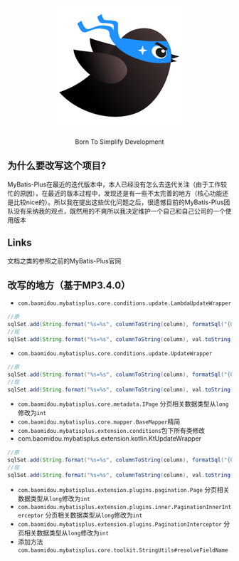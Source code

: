 <p align="center">
  <a href="https://github.com/baomidou/mybatis-plus">
   <img alt="Mybatis-Plus-Logo" src="https://raw.githubusercontent.com/baomidou/logo/master/mybatis-plus-logo-new-mini.png">
  </a>
</p>

<p align="center">
  Born To Simplify Development
</p>

## 为什么要改写这个项目?

MyBatis-Plus在最近的迭代版本中，本人已经没有怎么去迭代关注（由于工作较忙的原因），在最近的版本过程中，发现还是有一些不太完善的地方（核心功能还是比较nice的）。所以我在提出这些优化问题之后，很遗憾目前的MyBatis-Plus团队没有采纳我的观点，既然用的不爽所以我决定维护一个自己和自己公司的一个使用版本

## Links

文档之类的参照之前的MyBatis-Plus官网

## 改写的地方（基于MP3.4.0）

- `com.baomidou.mybatisplus.core.conditions.update.LambdaUpdateWrapper`

```java
//原
sqlSet.add(String.format("%s=%s", columnToString(column), formatSql("{0}", val)));
//现
sqlSet.add(String.format("%s=%s", columnToString(column), val.toString()));
```

- `com.baomidou.mybatisplus.core.conditions.update.UpdateWrapper`
```java
//原
sqlSet.add(String.format("%s=%s", columnToString(column), formatSql("{0}", val)));
//现
sqlSet.add(String.format("%s=%s", columnToString(column), val.toString()));
```
- `com.baomidou.mybatisplus.core.metadata.IPage` 分页相关数据类型从`long`修改为`int`
- `com.baomidou.mybatisplus.core.mapper.BaseMapper`精简
- `com.baomidou.mybatisplus.extension.conditions`包下所有类修改
- com.baomidou.mybatisplus.extension.kotlin.KtUpdateWrapper
```java
//原
sqlSet.add(String.format("%s=%s", columnToString(column), formatSql("{0}", val)));
//现
sqlSet.add(String.format("%s=%s", columnToString(column), val.toString()));
```
- `com.baomidou.mybatisplus.extension.plugins.pagination.Page` 分页相关数据类型从`long`修改为`int`
- `com.baomidou.mybatisplus.extension.plugins.inner.PaginationInnerInterceptor` 分页相关数据类型从`long`修改为`int`
- `com.baomidou.mybatisplus.extension.plugins.PaginationInterceptor` 分页相关数据类型从`long`修改为`int`
- 添加方法`com.baomidou.mybatisplus.core.toolkit.StringUtils#resolveFieldName`
